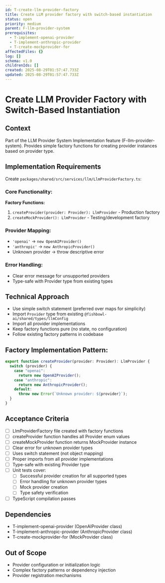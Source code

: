 ```yaml
---
id: T-create-llm-provider-factory
title: Create LLM provider factory with switch-based instantiation
status: open
priority: medium
parent: F-llm-provider-system
prerequisites:
  - T-implement-openai-provider
  - T-implement-anthropic-provider
  - T-create-mockprovider-for
affectedFiles: {}
log: []
schema: v1.0
childrenIds: []
created: 2025-08-29T01:57:47.733Z
updated: 2025-08-29T01:57:47.733Z
---
```


# Create LLM Provider Factory with Switch-Based Instantiation

## Context

Part of the LLM Provider System Implementation feature (F-llm-provider-system). Provides simple factory functions for creating provider instances based on provider type.

## Implementation Requirements

Create `packages/shared/src/services/llm/LlmProviderFactory.ts`:

### Core Functionality:

**Factory Functions:**

1. `createProvider(provider: Provider): LlmProvider` - Production factory
2. `createMockProvider(): LlmProvider` - Testing/development factory

### Provider Mapping:

- `'openai'` → `new OpenAIProvider()`
- `'anthropic'` → `new AnthropicProvider()`
- Unknown provider → throw descriptive error

### Error Handling:

- Clear error message for unsupported providers
- Type-safe with Provider type from existing types

## Technical Approach

- Use simple switch statement (preferred over maps for simplicity)
- Import `Provider` type from existing `@fishbowl-ai/shared/types/llmConfig`
- Import all provider implementations
- Keep factory functions pure (no state, no configuration)
- Follow existing factory patterns in codebase

## Factory Implementation Pattern:

```typescript
export function createProvider(provider: Provider): LlmProvider {
  switch (provider) {
    case "openai":
      return new OpenAIProvider();
    case "anthropic":
      return new AnthropicProvider();
    default:
      throw new Error(`Unknown provider: ${provider}`);
  }
}
```

## Acceptance Criteria

- [ ] LlmProviderFactory file created with factory functions
- [ ] createProvider function handles all Provider enum values
- [ ] createMockProvider function returns MockProvider instance
- [ ] Clear error for unknown provider types
- [ ] Uses switch statement (not object mapping)
- [ ] Proper imports from all provider implementations
- [ ] Type-safe with existing Provider type
- [ ] Unit tests cover:
  - [ ] Successful provider creation for all supported types
  - [ ] Error handling for unknown provider types
  - [ ] Mock provider creation
  - [ ] Type safety verification
- [ ] TypeScript compilation passes

## Dependencies

- T-implement-openai-provider (OpenAIProvider class)
- T-implement-anthropic-provider (AnthropicProvider class)
- T-create-mockprovider-for (MockProvider class)

## Out of Scope

- Provider configuration or initialization logic
- Complex factory patterns or dependency injection
- Provider registration mechanisms
